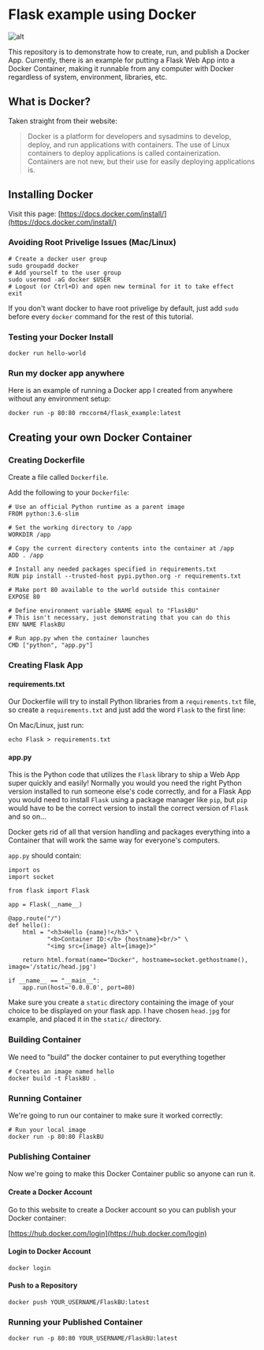 # Flask example using Docker
![alt](http://1000logos.net/wp-content/uploads/2017/07/Docker-Logo-500x148.png)

This repository is to demonstrate how to create, run, and publish a Docker App. Currently, there
is an example for putting a Flask Web App into a Docker Container, making it runnable from any
computer with Docker regardless of system, environment, libraries, etc.

## What is Docker?
Taken straight from their website:

> Docker is a platform for developers and sysadmins to develop, deploy, and run applications with containers. The use of Linux containers to deploy applications is called containerization. Containers are not new, but their use for easily deploying applications is.

## Installing Docker
Visit this page: [https://docs.docker.com/install/](https://docs.docker.com/install/)

### Avoiding Root Privelige Issues (Mac/Linux)
```
# Create a docker user group
sudo groupadd docker
# Add yourself to the user group
sudo usermod -aG docker $USER
# Logout (or Ctrl+D) and open new terminal for it to take effect
exit
```

If you don't want docker to have root privelige by default, just add `sudo` before
every `docker` command for the rest of this tutorial.

### Testing your Docker Install
```
docker run hello-world
```

### Run my docker app anywhere
Here is an example of running a Docker app I created from anywhere without any environment setup:
```
docker run -p 80:80 rmccorm4/flask_example:latest
```

## Creating your own Docker Container

### Creating Dockerfile
Create a file called `Dockerfile`.

Add the following to your `Dockerfile`:

```
# Use an official Python runtime as a parent image
FROM python:3.6-slim

# Set the working directory to /app
WORKDIR /app

# Copy the current directory contents into the container at /app
ADD . /app

# Install any needed packages specified in requirements.txt
RUN pip install --trusted-host pypi.python.org -r requirements.txt

# Make port 80 available to the world outside this container
EXPOSE 80

# Define environment variable $NAME equal to "FlaskBU"
# This isn't necessary, just demonstrating that you can do this
ENV NAME FlaskBU

# Run app.py when the container launches
CMD ["python", "app.py"]
```

### Creating Flask App

#### requirements.txt
Our Dockerfile will try to install Python libraries from a `requirements.txt` file, so
create a `requirements.txt` and just add the word `Flask` to the first line:

On Mac/Linux, just run:

```
echo Flask > requirements.txt
```

#### app.py
This is the Python code that utilizes the `Flask` library to ship a Web App super quickly and easily!
Normally you would you need the right Python version installed to run someone else's code correctly, 
and for a Flask App you would need to install `Flask` using a package manager like `pip`, but `pip` would
have to be the correct version to install the correct version of `Flask` and so on...

Docker gets rid of all that version handling and packages everything into a Container that will work the same
way for everyone's computers.

`app.py` should contain:

```
import os
import socket

from flask import Flask

app = Flask(__name__)

@app.route("/")
def hello():
    html = "<h3>Hello {name}!</h3>" \
           "<b>Container ID:</b> {hostname}<br/>" \
           "<img src={image} alt={image}>"

    return html.format(name="Docker", hostname=socket.gethostname(), image='/static/head.jpg')

if __name__ == "__main__":
    app.run(host='0.0.0.0', port=80)
```

Make sure you create a `static` directory containing the image of your choice to be displayed
on your flask app. I have chosen `head.jpg` for example, and placed it in the `static/` directory.

### Building Container
We need to "build" the docker container to put everything together
```
# Creates an image named hello
docker build -t FlaskBU .
```

### Running Container
We're going to run our container to make sure it worked correctly:
```
# Run your local image
docker run -p 80:80 FlaskBU
```

### Publishing Container
Now we're going to make this Docker Container public so anyone can run it.

#### Create a Docker Account
Go to this website to create a Docker account so you can publish your Docker container:

[https://hub.docker.com/login](https://hub.docker.com/login)

#### Login to Docker Account
```
docker login
```

#### Push to a Repository
```
docker push YOUR_USERNAME/FlaskBU:latest
```

### Running your Published Container
```
docker run -p 80:80 YOUR_USERNAME/FlaskBU:latest
```
